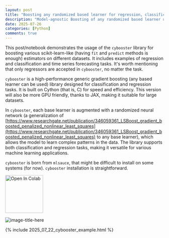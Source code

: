 ```yaml
---
layout: post
title: "Boosting any randomized based learner for regression, classification and univariate/multivariate time series forcasting"
description: "Model-agnostic Boosting of any randomized based learner using Python package cybooster for regression, classification and univariate/multivariate time series forcasting."
date: 2025-07-26
categories: [Python]
comments: true
---
```


This post/notebook demonstrates the usage of the `cybooster` library for boosting various scikit-learn-like (having `fit` and `predict` methods is enough) estimators on different datasets. It includes examples of regression and classification and time series forecasting tasks. It's worth mentioning that only regressors are accepted in `cybooster`, no matter the task. 

`cybooster` is a high-performance generic gradient boosting (any based learner can be used) library designed for classification and regression tasks. It is built on Cython (that is, C) for speed and efficiency. This version will also be more GPU friendly, thanks to JAX, making it suitable for large datasets.

In `cybooster`, each base learner is augmented with a randomized neural network (a generalization of [https://www.researchgate.net/publication/346059361_LSBoost_gradient_boosted_penalized_nonlinear_least_squares](https://www.researchgate.net/publication/346059361_LSBoost_gradient_boosted_penalized_nonlinear_least_squares) to any base learner), which allows the model to learn complex patterns in the data. The library supports both classification and regression tasks, making it versatile for various machine learning applications.

`cybooster` is born from `mlsauce`, that might be difficult to install on some systems (for now). `cybooster` installation is straightforward. 

<a target="_blank" href="https://colab.research.google.com/github/Techtonique/cybooster/blob/main/cybooster/demo/2025_07_22_cybooster_example.ipynb">
  <img src="https://colab.research.google.com/assets/colab-badge.svg" alt="Open In Colab" style="max-width: 100%; height: auto; width: 120px;"/>
</a>

![image-title-here]({{base}}/images/2025-03-09/2025-03-09-image1.png)

{% include 2025_07_22_cybooster_example.html %}
